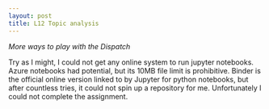 ```yaml
---
layout: post
title: L12 Topic analysis
---
```


_More ways to play with the Dispatch_

Try as I might, I could not get any online system to run jupyter notebooks. Azure notebooks had potential, but its 10MB file limit is prohibitive. Binder is the official online version linked to by Jupyter for python notebooks, but after countless tries, it could not spin up a repository for me. Unfortunately I could not complete the assignment.
